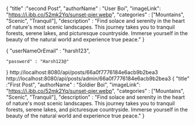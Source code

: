 {
"title" :"second Post",
"authorName" : "User Boi",
"imageLink": "https://i.ibb.co/52mk2Yq/sunset-pier.webp",
"categories" : ["Mountains", "Scenic", "Tranquil"],
"description" : "Find solace and serenity in the heart of nature's most scenic landscapes. This journey takes you to tranquil forests, serene lakes, and picturesque countryside. Immerse yourself in the beauty of the natural world and experience true peace."
}

{
"userNameOrEmail" : "harsh123",

    "password" : "Harsh123@"

}
http://localhost:8080/api/posts/66a0f7776184e6acb9b2bea3
http://localhost:8080/api/posts/admin/66a0f7776184e6acb9b2bea3
{
"title" :"First Post",
"authorName" : "Soldier Boi",
"imageLink": "https://i.ibb.co/52mk2Yq/sunset-pier.webp",
"categories" : ["Mountains", "Scenic", "Tranquil"],
"description" : "Find solace and serenity in the heart of nature's most scenic landscapes. This journey takes you to tranquil forests, serene lakes, and picturesque countryside. Immerse yourself in the beauty of the natural world and experience true peace."
}
